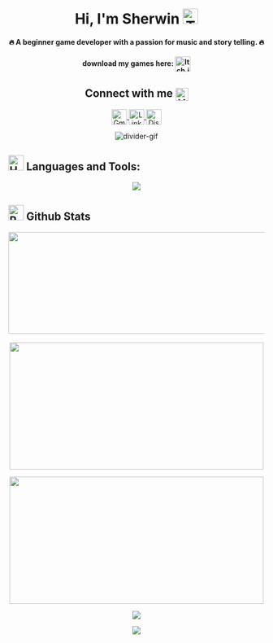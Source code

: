 <!--Introduction-->
<!--![Logo](https://raw.githubusercontent.com/owenlim225/owenlim225/main/Personal%20Logo%20NEW.png)-->

<h1 align="center">Hi, I'm Sherwin <img src="https://raw.githubusercontent.com/Tarikul-Islam-Anik/Animated-Fluent-Emojis/master/Emojis/People/Technologist.png" alt="Technologist" width="30" height="30" /> </h1>


<h4 align="center">🔥 A beginner game developer with a passion for music and story telling. 🔥 </h4>
<h4 align="center">download my games here: <!-- Itch.io -->
<a href="https://yuwan-tamad.itch.io/" target="_blank" title="Itch.io">
  <img alt="Itch.io" src="https://img.shields.io/static/v1?message=Itch.io&logo=itch.io&label=&color=FA5C5C&logoColor=white&labelColor=&style=for-the-badge" height="30" align="center"/> 
</a></h4>


<!----------------------------------------------------------------------------------------------------------------------->
<!----------------------------------------------------------------------------------------------------------------------->
<!----------------------------------------------------------------------------------------------------------------------->


<!--Social Media Links-->
<h2 align="center">Connect with me <img src="https://raw.githubusercontent.com/Tarikul-Islam-Anik/Animated-Fluent-Emojis/master/Emojis/Hand%20gestures/Handshake.png" alt="Handshake" width="25" height="25" align="center" /> </h2>
<p align="center">

<!--Gmail-->
<a href="mailto:limosnerosherwin@gmail.com" title="Email"> 
  <img alt="Gmail" src="https://img.shields.io/badge/Gmail-D14836?style=for-the-badge&logo=gmail&logoColor=white" height="30" align="center"/> 
</a>

<!--Linkedin-->
<a href="https://linkedin.com/in/sherwin-l-77b1b8254" title="LinkedIn"> 
  <img alt="LinkedIn" src="https://img.shields.io/static/v1?message=LinkedIn&logo=linkedin&label=&color=0077B5&logoColor=white&labelColor=&style=for-the-badge" height="30" align="center"/> 
</a>

<!--Discord-->
<a href="https://discord.gg/owenlim225" target="_blank" title="Discord">
  <img alt="Discord" src="https://img.shields.io/static/v1?message=Discord&logo=discord&label=&color=5865F2&logoColor=white&labelColor=&style=for-the-badge" height="30" align="center"/> 
</a>


<!----------------------------------------------------------------------------------------------------------------------->
<!----------------------------------------------------------------------------------------------------------------------->
<!----------------------------------------------------------------------------------------------------------------------->


<p align="center">
  <img src="https://user-images.githubusercontent.com/73097560/115834477-dbab4500-a447-11eb-908a-139a6edaec5c.gif" alt="divider-gif">
</p>


<!--cs,js,ts,next,expressjs,nodejs,mongodb,firebase,md,jest,styledcomponents,postman,stackoverflow-->


## <img src="https://raw.githubusercontent.com/Tarikul-Islam-Anik/Animated-Fluent-Emojis/master/Emojis/Objects/Hammer%20and%20Wrench.png" alt="Hammer and Wrench" width="30" height="30" /> **Languages and Tools:**
<p align="center">
  <a href="https://skillicons.dev"> 
    <img src="https://skillicons.dev/icons?i=cs,py,godot,unity,html,css,tailwind,bootstrap,react,vite,git,github,vscode,figma&perline=7" />
  </a>
</p>


<!----------------------------------------------------------------------------------------------------------------------->
<!----------------------------------------------------------------------------------------------------------------------->
<!----------------------------------------------------------------------------------------------------------------------->


<!--Github status windows-->
## <img src="https://raw.githubusercontent.com/Tarikul-Islam-Anik/Animated-Fluent-Emojis/master/Emojis/Travel%20and%20places/Rocket.png" alt="Rocket" width="30" height="30" /> Github Stats 


<!-- GitHub Streak -->
<div align="center">
  <img 
    align="center" 
    width="600px" 
    height="200px" 
    src="https://github-readme-streak-stats.herokuapp.com?user=owenlim225&theme=omni&hide_border=true&mode=weekly&currStreakNum=EB4ADD&fire=EB0000&currStreakLabel=E480EB" 
  />
</div>

<br/>

<!-- GitHub Stats and Progress -->
<div align="center">
  <img 
    align="center" 
    width="500px" 
    height="250px" 
    src="https://github-readme-stats.vercel.app/api?username=owenlim225&count_private=true&show_icons=true&theme=radical&hide_border=true" 
  />

  <img 
    align="center" 
    width="500px" 
    height="250px" 
    src="https://github-readme-stats.vercel.app/api/top-langs?username=owenlim225&layout=compact&theme=radical&hide_border=true" 
  />
</div>


<!----------------------------------------------------------------------------------------------------------------------->
<!----------------------------------------------------------------------------------------------------------------------->
<!----------------------------------------------------------------------------------------------------------------------->


<p align="center">
    <img src="https://github-profile-trophy.vercel.app/?username=owenlim225&row=1&column=6&theme=gruvbox&margin-w=15&margin-h=15"/>
</p>


<p align="center">
  <img src="https://capsule-render.vercel.app/api?type=waving&color=gradient&height=100&section=footer"/>
</p>



<!---New line--
<p align="center">
  <img src="https://user-images.githubusercontent.com/73097560/115834477-dbab4500-a447-11eb-908a-139a6edaec5c.gif" alt="welcome-gif">
</p>
